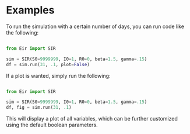# Examples

To run the simulation with a certain number of days, you can run code like the following:

```python

from Eir import SIR

sim = SIR(S0=9999999, I0=1, R0=0, beta=1.5, gamma=.15)
df = sim.run(31, .1, plot=False)
```

If a plot is wanted, simply run the following:

```python

from Eir import SIR

sim = SIR(S0=9999999, I0=1, R0=0, beta=1.5, gamma=.15)
df, fig = sim.run(31, .1)

```

This will display a plot of all variables, which can be further customized using the default boolean parameters.